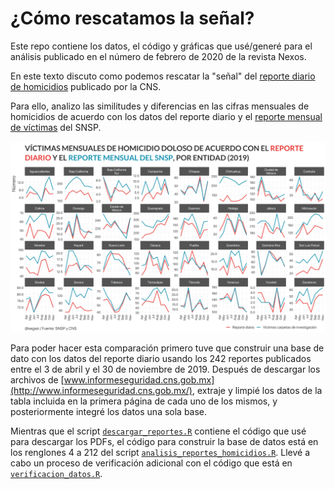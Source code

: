 # ¿Cómo rescatamos la señal?

Este repo contiene los datos, el código y gráficas que usé/generé para el análisis publicado en el número de febrero de 2020 de la revista Nexos.

En este texto discuto como podemos rescatar la "señal" del [reporte diario de homicidios](http://www.informeseguridad.cns.gob.mx/) publicado por la CNS.

Para ello, analizo las similitudes y diferencias en las cifras mensuales de homicidios de acuerdo con los datos del reporte diario y el [reporte mensual de víctimas](https://www.gob.mx/sesnsp/acciones-y-programas/victimas-nueva-metodologia?state=published) del SNSP. 

![My image](https://github.com/segasi/nexos_analisis_cifras_diarias_delitos/blob/master/03_graficas/comparacion_mensual_reporte_vs_victimas_homicidio_doloso_por_edo.png)

Para poder hacer esta comparación primero tuve que construir una base de dato con los datos del reporte diario usando los 242 reportes publicados entre el 3 de abril y el 30 de noviembre de 2019. Después de  descargar los archivos de [www.informeseguridad.cns.gob.mx](http://www.informeseguridad.cns.gob.mx/), extraje y limpié los datos de la tabla incluida en la primera página de cada uno de los mismos, y posteriormente integré los datos una sola base. 

Mientras que el script [`descargar_reportes.R`](https://github.com/segasi/nexos_analisis_cifras_diarias_delitos/blob/master/02_codigo/descargar_reportes.R) contiene el código que usé para descargar los PDFs, el código para construir la base de datos está en los renglones 4 a 212 del script [`analisis_reportes_homicidios.R`](https://github.com/segasi/nexos_analisis_cifras_diarias_delitos/blob/master/02_codigo/analisis_reportes_homicidios.R). Llevé a cabo un proceso de verificación adicional con el código que está en [`verificacion_datos.R`](https://github.com/segasi/nexos_analisis_cifras_diarias_delitos/blob/master/02_codigo/verificacion_datos.R).
